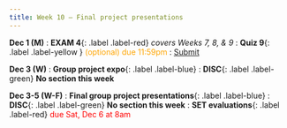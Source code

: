 ```yaml
---
title: Week 10 — Final project presentations
---
```


**Dec 1 (M)**
: **EXAM 4**{: .label .label-red} *covers Weeks 7, 8, & 9*
: **Quiz 9**{: .label .label-yellow } <font color="orange">(optional) due 11:59pm</font>
    : [Submit](https://canvas.ucsd.edu/courses/68350/quizzes/230852)

**Dec 3 (W)**
: **Group project expo**{: .label .label-blue}
: **DISC**{: .label .label-green} **No section this week** 

**Dec 3-5 (W-F)**
: **Final group project presentations**{: .label .label-blue}
: **DISC**{: .label .label-green} **No section this week** 
: **SET evaluations**{: .label .label-red} <font color="red">due Sat, Dec 6 at 8am</font>
